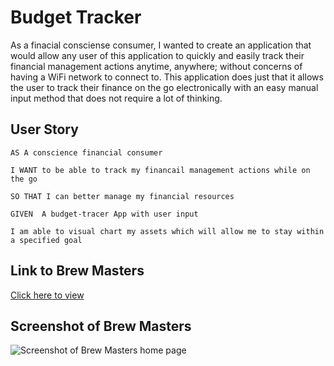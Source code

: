 # Budget Tracker

As a finacial consciense consumer, I wanted to create an application that would allow any
user of this application to quickly and easily track their financial management actions anytime,
anywhere; without concerns of having a WiFi network to connect to.  This application does just that
it allows the user to track their finance on the go electronically with an easy manual input method
that does not require a lot of thinking.

## User Story

```
AS A conscience financial consumer

I WANT to be able to track my financail management actions while on the go

SO THAT I can better manage my financial resources

GIVEN  A budget-tracer App with user input

I am able to visual chart my assets which will allow me to stay within a specified goal
```

## Link to Brew Masters

[Click here to view](https://byrdfabian.github.io/project-brewery/)

## Screenshot of Brew Masters

![Screenshot of Brew Masters home page](./assets/brew-masters.png)
